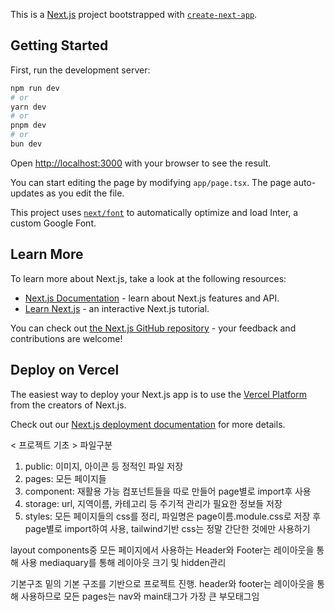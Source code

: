 This is a [Next.js](https://nextjs.org/) project bootstrapped with [`create-next-app`](https://github.com/vercel/next.js/tree/canary/packages/create-next-app).

## Getting Started

First, run the development server:

```bash
npm run dev
# or
yarn dev
# or
pnpm dev
# or
bun dev
```

Open [http://localhost:3000](http://localhost:3000) with your browser to see the result.

You can start editing the page by modifying `app/page.tsx`. The page auto-updates as you edit the file.

This project uses [`next/font`](https://nextjs.org/docs/basic-features/font-optimization) to automatically optimize and load Inter, a custom Google Font.

## Learn More

To learn more about Next.js, take a look at the following resources:

- [Next.js Documentation](https://nextjs.org/docs) - learn about Next.js features and API.
- [Learn Next.js](https://nextjs.org/learn) - an interactive Next.js tutorial.

You can check out [the Next.js GitHub repository](https://github.com/vercel/next.js/) - your feedback and contributions are welcome!

## Deploy on Vercel

The easiest way to deploy your Next.js app is to use the [Vercel Platform](https://vercel.com/new?utm_medium=default-template&filter=next.js&utm_source=create-next-app&utm_campaign=create-next-app-readme) from the creators of Next.js.

Check out our [Next.js deployment documentation](https://nextjs.org/docs/deployment) for more details.

< 프로젝트 기초 >
파일구분

1. public: 이미지, 아이콘 등 정적인 파일 저장
2. pages: 모든 페이지들
3. component: 재활용 가능 컴포넌트들을 따로 만들어 page별로 import후 사용
4. storage: url, 지역이름, 카테고리 등 주기적 관리가 필요한 정보들 저장
5. styles: 모든 페이지들의 css를 정리, 파일명은 page이름.module.css로 저장 후 page별로 import하여 사용, tailwind기반 css는 정말 간단한 것에만 사용하기

layout
components중 모든 페이지에서 사용하는 Header와 Footer는 레이아웃을 통해 사용
mediaquary를 통해 레이아웃 크기 및 hidden관리

기본구조
밑의 기본 구조를 기반으로 프로젝트 진행. header와 footer는 레이아웃을 통해 사용하므로 모든 pages는 nav와 main태그가 가장 큰 부모태그임

<body>
    <header>
    <nav>
    <main>
    <footer>
<body>
